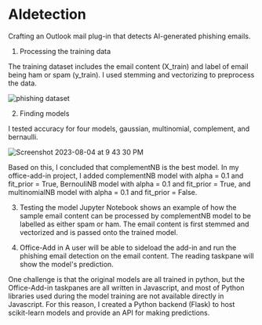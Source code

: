 # AIdetection
Crafting an Outlook mail plug-in that detects AI-generated phishing emails.

1. Processing the training data
   
The training dataset includes the email content (X_train) and label of email being ham or spam (y_train). I used stemming and vectorizing to preprocess the data.

![phishing dataset](https://github.com/Saefurukawa/My-Office-Add-in/assets/123199087/71601091-5313-4562-a3fa-23cfd42957c4)

2. Finding models
   
I tested accuracy for four models, gaussian, multinomial, complement, and bernaulli. 

![Screenshot 2023-08-04 at 9 43 30 PM](https://github.com/Saefurukawa/My-Office-Add-in/assets/123199087/3a11812c-7dab-4fa8-b920-04fc7bf6b258)

Based on this, I concluded that complementNB is the best model. In my office-add-in project, I added complementNB model with alpha = 0.1 and fit_prior = True, BernouliNB model with alpha = 0.1 and fit_prior = True, and multinomialNB model with alpha = 0.1 and fit_prior = False.

3. Testing the model
Jupyter Notebook shows an example of how the sample email content can be processed by complementNB model to be labelled as either spam or ham. The email content is first stemmed and vectorized and is passed onto the trained model.

4. Office-Add in
A user will be able to sideload the add-in and run the phishing email detection on the email content. The reading taskpane will show the model's prediction. 

One challenge is that the original models are all trained in python, but the Office-Add-in taskpanes are all written in Javascript, and most of Python libraries used during the model training are not available directly in Javascript. For this reason, I created a Python backend (Flask) to host scikit-learn models and provide an API for making predictions. 
